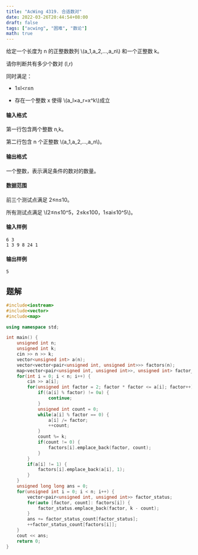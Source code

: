```yaml
---
title: "AcWing 4319. 合适数对"
date: 2022-03-26T20:44:54+08:00
draft: false
tags: ["acwing", "困难", "数论"]
math: true
---
```


给定一个长度为 n 的正整数数列 \\(a_1,a_2,...,a_n\\) 和一个正整数 k。

请你判断共有多少个数对 (l,r)

同时满足：

- 1≤l<r≤n

- 存在一个整数 x 使得 \\(a_l×a_r=x^k\\)成立

<!--more-->

#### 输入格式

第一行包含两个整数 n,k。

第二行包含 n 个正整数 \\(a_1,a_2,...,a_n\\)。

#### 输出格式

一个整数，表示满足条件的数对的数量。

#### 数据范围

前三个测试点满足 2≤n≤10。

所有测试点满足 \\(2≤n≤10^5，2≤k≤100，1≤ai≤10^5\\)。

#### 输入样例

```
6 3
1 3 9 8 24 1
```

#### 输出样例

```
5
```

## 题解

```cpp
#include<iostream>
#include<vector>
#include<map>

using namespace std;

int main() {
    unsigned int n;
    unsigned int k;
    cin >> n >> k;
    vector<unsigned int> a(n);
    vector<vector<pair<unsigned int, unsigned int>>> factors(n);
    map<vector<pair<unsigned int, unsigned int>>, unsigned int> factor_status_count;
    for(int i = 0; i < n; i++) {
        cin >> a[i];
        for(unsigned int factor = 2; factor * factor <= a[i]; factor++) {
            if((a[i] % factor) != 0u) {
                continue;
            }
            unsigned int count = 0;
            while(a[i] % factor == 0) {
                a[i] /= factor;
                ++count;
            }
            count %= k;
            if(count != 0) {
                factors[i].emplace_back(factor, count);
            }
        }
        if(a[i] != 1) {
            factors[i].emplace_back(a[i], 1);
        }
    }
    unsigned long long ans = 0;
    for(unsigned int i = 0; i < n; i++) {
        vector<pair<unsigned int, unsigned int>> factor_status;
        for(auto [factor, count]: factors[i]) {
            factor_status.emplace_back(factor, k - count);
        }
        ans += factor_status_count[factor_status];
        ++factor_status_count[factors[i]];
    }
    cout << ans;
    return 0;
}
```
